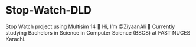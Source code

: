 # Stop-Watch-DLD
Stop Watch project using Multisim 14
👋 Hi, I’m @ZiyaanAli 
🏫 Currently studying Bachelors in Science in Computer Science (BSCS) at FAST NUCES Karachi.
